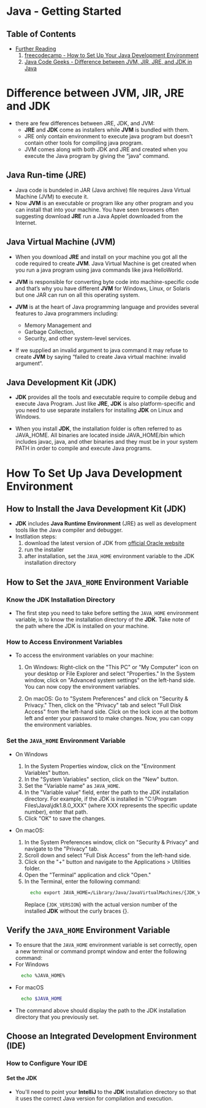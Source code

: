 # Java - Getting Started

## Table of Contents

- [Further Reading]()
  1. [freecodecamp - How to Set Up Your Java Development Environment](https://www.freecodecamp.org/news/how-to-set-up-java-development-environment-a-comprehensive-guide/)
  2. [Java Code Geeks - Difference between JVM, JIR, JRE, and JDK in Java](https://www.javacodegeeks.com/2020/08/difference-between-jvm-jir-jre-and-jdk-in-java.html)

# Difference between JVM, JIR, JRE and JDK

- there are few differences between JRE, JDK, and JVM:
  - **JRE** and **JDK** come as installers while **JVM** is bundled with them.
  - JRE only contain environment to execute java program but doesn’t contain other tools for compiling java program.
  - JVM comes along with both JDK and JRE and created when you execute the Java program by giving the “java” command.

## Java Run-time (JRE)

- Java code is bundeled in JAR (Java archive) file requires Java Virtual Machine (JVM) to execute it.
- Now **JVM** is an executable or program like any other program and you can install that into your machine. You have seen browsers often suggesting download **JRE** run a Java Applet downloaded from the Internet.

## Java Virtual Machine (JVM)

- When you download **JRE** and install on your machine you got all the code required to create **JVM**. Java Virtual Machine is get created when you run a java program using java commands like java HelloWorld.

- **JVM** is responsible for converting byte code into machine-specific code and that’s why you have different **JVM** for Windows, Linux, or Solaris but one JAR can run on all this operating system.

- **JVM** is at the heart of Java programming language and provides several features to Java programmers including:

  - Memory Management and
  - Garbage Collection,
  - Security, and other system-level services.

- If we supplied an invalid argument to java command it may refuse to create **JVM** by saying “failed to create Java virtual machine: invalid argument“.

## Java Development Kit (JDK)

- **JDK** provides all the tools and executable require to compile debug and execute Java Program. Just like **JRE**, **JDK** is also platform-specific and you need to use separate installers for installing **JDK** on Linux and Windows.

- When you install **JDK**, the installation folder is often referred to as JAVA_HOME. All binaries are located inside JAVA_HOME/bin which includes javac, java, and other binaries and they must be in your system PATH in order to compile and execute Java programs.

# How To Set Up Java Development Environment

## How to Install the Java Development Kit (JDK)

- **JDK** includes **Java Runtime Environment** (JRE) as well as development tools like the Java compiler and debugger.
- Instllation steps:
  1. download the latest version of JDK from [official Oracle website](https://www.oracle.com/java/technologies/downloads/)
  2. run the installer
  3. after installation, set the `JAVA_HOME` environment variable to the JDK installation directory

## How to Set the `JAVA_HOME` Environment Variable

### Know the JDK Installation Directory

- The first step you need to take before setting the `JAVA_HOME` environment variable, is to know the installation directory of the **JDK**. Take note of the path where the JDK is installed on your machine.

### How to Access Environment Variables

- To access the environment variables on your machine:
  1. On Windows: Right-click on the "This PC" or "My Computer" icon on your desktop or File Explorer and select "Properties." In the System window, click on "Advanced system settings" on the left-hand side. You can now copy the environment variables.

  2. On macOS: Go to "System Preferences" and click on "Security & Privacy." Then, click on the "Privacy" tab and select "Full Disk Access" from the left-hand side. Click on the lock icon at the bottom left and enter your password to make changes. Now, you can copy the environment variables.

### Set the `JAVA_HOME` Environment Variable

- On Windows

  1.  In the System Properties window, click on the "Environment Variables" button.
  2.  In the "System Variables" section, click on the "New" button.
  3.  Set the "Variable name" as `JAVA_HOME`.
  4.  In the "Variable value" field, enter the path to the JDK installation directory. For example, if the JDK is installed in "C:\Program Files\Java\jdk1.8.0_XXX" (where XXX represents the specific update number), enter that path.
  5.  Click "OK" to save the changes.

- On macOS:
  1.  In the System Preferences window, click on "Security & Privacy" and navigate to the "Privacy" tab.
  2.  Scroll down and select "Full Disk Access" from the left-hand side.
  3.  Click on the "+" button and navigate to the Applications > Utilities folder.
  4.  Open the "Terminal" application and click "Open."
  5.  In the Terminal, enter the following command:
      ```sh
        echo export JAVA_HOME=/Library/Java/JavaVirtualMachines/{JDK_VERSION}/Contents/Home >> ~/.bash_profile
      ```
      Replace {`JDK_VERSION`} with the actual version number of the installed **JDK** without the curly braces {}.

## Verify the `JAVA_HOME` Environment Variable

- To ensure that the `JAVA_HOME` environment variable is set correctly, open a new terminal or command prompt window and enter the following command:
- For Windows
  ```sh
    echo %JAVA_HOME%
  ```
- For macOS
  ```sh
    echo $JAVA_HOME
  ```
- The command above should display the path to the JDK installation directory that you previously set.

## Choose an Integrated Development Environment (IDE)

### How to Configure Your IDE

#### Set the JDK

- You'll need to point your **IntelliJ** to the **JDK** installation directory so that it uses the correct Java version for compilation and execution.
